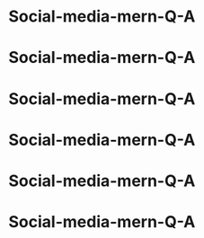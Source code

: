 # Social-media-mern-Q-A
# Social-media-mern-Q-A
# Social-media-mern-Q-A
# Social-media-mern-Q-A
# Social-media-mern-Q-A
# Social-media-mern-Q-A
